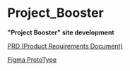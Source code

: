 # Project_Booster
**"Project Booster" site development**

[PRD (Product Requirements Document)](https://github.com/VikTorNik/Project_Booster/tree/main/PRD%20(Product%20Requirements%20Document))

[Figma ProtoType](https://github.com/VikTorNik/Project_Booster/tree/main/Figma/Design_files)
